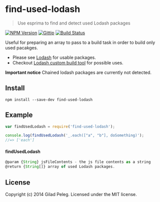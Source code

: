 # find-used-lodash
> Use esprima to find and detect used Lodash packages

[![NPM Version](http://img.shields.io/npm/v/grunt-dev-update.svg)](https://npmjs.org/package/grunt-dev-update)
[![Gittip](http://img.shields.io/gittip/pgilad.svg)](https://www.gittip.com/pgilad/)
[![Build Status](https://travis-ci.org/pgilad/find-used-lodash.png)](https://travis-ci.org/pgilad/find-used-lodash)

Useful for preparing an array to pass to a build task in order to build only used pacakges.

* Please see [Lodash](http://lodash.com/) for usable packages.
* Checkout [Lodash custom build tool](http://lodash.com/custom-builds) for possible uses.

**Important notice** Chained lodash packages are currently not detected.

## Install

```
npm install --save-dev find-used-lodash
```

## Example

```js
var findUsedLodash = require('find-used-lodash');

console.log(findUsedLodash('_.each(["a", "b"], doSomething)');
//=> ['each']
```

#### findUsedLodash

```js
@param {String} jsFileContents - the js file contents as a string
@return {String[]} array of used Lodash packages.
```

## License
Copyright (c) 2014 Gilad Peleg. Licensed under the MIT license.

